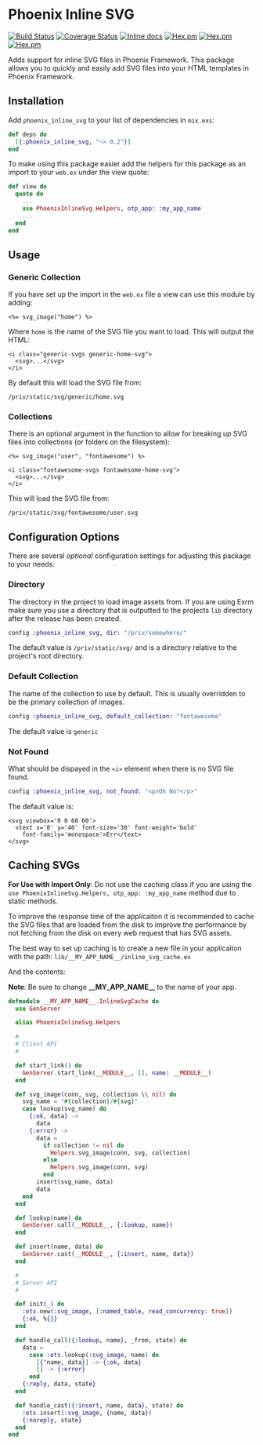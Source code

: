# Phoenix Inline SVG

[![Build Status](https://travis-ci.org/nikkomiu/phoenix_inline_svg.svg?branch=master)](https://travis-ci.org/nikkomiu/phoenix_inline_svg)
[![Coverage Status](https://coveralls.io/repos/github/nikkomiu/phoenix_inline_svg/badge.svg?branch=master)](https://coveralls.io/github/nikkomiu/phoenix_inline_svg?branch=master)
[![Inline docs](http://inch-ci.org/github/nikkomiu/phoenix_inline_svg.svg)](http://inch-ci.org/github/nikkomiu/phoenix_inline_svg)
[![Hex.pm](https://img.shields.io/hexpm/dt/phoenix_inline_svg.svg)](https://hex.pm/packages/phoenix_inline_svg)
[![Hex.pm](https://img.shields.io/hexpm/v/phoenix_inline_svg.svg)](https://hex.pm/packages/phoenix_inline_svg)
[![Hex.pm](https://img.shields.io/hexpm/l/phoenix_inline_svg.svg)](https://hex.pm/packages/phoenix_inline_svg)

Adds support for inline SVG files in Phoenix Framework. This package
allows you to quickly and easily add SVG files into your HTML templates in Phoenix Framework.

## Installation

Add `phoenix_inline_svg` to your list of dependencies in `mix.exs`:

```elixir
def deps do
  [{:phoenix_inline_svg, "~> 0.2"}]
end
```

To make using this package easier add the helpers for this
package as an import to your `web.ex` under the view quote:

```elixir
def view do
  quote do
    ...
    use PhoenixInlineSvg.Helpers, otp_app: :my_app_name
    ...
  end
end
```

## Usage

### Generic Collection

If you have set up the import in the `web.ex` file a view can use
this module by adding:

```
<%= svg_image("home") %>
```

Where `home` is the name of the SVG file you want to load.
This will output the HTML:

```
<i class="generic-svgs generic-home-svg">
  <svg>...</svg>
</i>
```

By default this will load the SVG file from:

```
/priv/static/svg/generic/home.svg
```

### Collections

There is an optional argument in the function to allow for breaking up
SVG files into collections (or folders on the filesystem):

```
<%= svg_image("user", "fontawesome") %>
```

```
<i class="fontawesome-svgs fontawesome-home-svg">
  <svg>...</svg>
</i>
```

This will load the SVG file from:

```
/priv/static/svg/fontawesome/user.svg
```

## Configuration Options

There are several _optional_ configuration settings for adjusting
this package to your needs:

### Directory

The directory in the project to load image assets from. If you are using Exrm
make sure you use a directory that is outputted to the projects `lib` directory
after the release has been created.

```elixir
config :phoenix_inline_svg, dir: "/priv/somewhere/"
```

The default value is `/priv/static/svg/` and is a directory relative to the
project's root directory.

### Default Collection

The name of the collection to use by default. This is usually overridden to be
the primary collection of images.

```elixir
config :phoenix_inline_svg, default_collection: "fontawesome"
```

The default value is `generic`

### Not Found

What should be dispayed in the `<i>` element when there is no SVG file found.

```elixir
config :phoenix_inline_svg, not_found: "<p>Oh No!</p>"
```

The default value is:

```
<svg viewbox='0 0 60 60'>
  <text x='0' y='40' font-size='30' font-weight='bold'
    font-family='monospace'>Err</text>
</svg>
```

## Caching SVGs

**For Use with Import Only**: Do not use the caching class if you are using the
`use PhoenixInlineSvg.Helpers, otp_app: :my_app_name` method due to static methods.

To improve the response time of the applicaiton it is recommended to cache the SVG files
that are loaded from the disk to improve the performance by not fetching from the disk on
every web request that has SVG assets.

The best way to set up caching is to create a new file in your applicaiton with the path:
`lib/__MY_APP_NAME__/inline_svg_cache.ex`

And the contents:

**Note**: Be sure to change **\_\_MY_APP_NAME\_\_** to the name of your app.

```elixir
defmodule __MY_APP_NAME__.InlineSvgCache do
  use GenServer

  alias PhoenixInlineSvg.Helpers

  #
  # Client API
  #

  def start_link() do
    GenServer.start_link(__MODULE__, [], name: __MODULE__)
  end

  def svg_image(conn, svg, collection \\ nil) do
    svg_name = "#{collection}/#{svg}"
    case lookup(svg_name) do
      {:ok, data} ->
        data
      {:error} ->
        data =
          if collection != nil do
            Helpers.svg_image(conn, svg, collection)
          else
            Helpers.svg_image(conn, svg)
          end
        insert(svg_name, data)
        data
    end
  end

  def lookup(name) do
    GenServer.call(__MODULE__, {:lookup, name})
  end

  def insert(name, data) do
    GenServer.cast(__MODULE__, {:insert, name, data})
  end

  #
  # Server API
  #

  def init(_) do
    :ets.new(:svg_image, [:named_table, read_concurrency: true])
    {:ok, %{}}
  end

  def handle_call({:lookup, name}, _from, state) do
    data =
      case :ets.lookup(:svg_image, name) do
        [{^name, data}] -> {:ok, data}
        [] -> {:error}
      end
    {:reply, data, state}
  end

  def handle_cast({:insert, name, data}, state) do
    :ets.insert(:svg_image, {name, data})
    {:noreply, state}
  end
end
```
